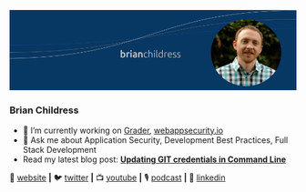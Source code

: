 [![bg][banner]][website]
### Brian Childress

- 🔭  I’m currently working on [Grader](https://grader.dev/), [webappsecurity.io](https://webappsecurity.io/)
- 💬  Ask me about Application Security, Development Best Practices, Full Stack Development
- Read my latest blog post: **[Updating GIT credentials in Command Line](https://brianchildress.co/update-git-credentials-command-line/)**

🏡 [website][website] **|** 
🐦 [twitter][twitter] **|** 
📺 [youtube][youtube] **|** 
🎙️ [podcast][podcast] **|** 
👔 [linkedin][linkedin]

[banner]: https://raw.githubusercontent.com/brian-childress/brian-childress/master/bchildress-banner.png
[website]: https://brianchildress.co/
[twitter]: https://twitter.com/_brianchildress
[youtube]: https://www.youtube.com/channel/UCIsISlDIoqmBw_ZbQtOPujQ
[podcast]: http://podcast.devadvicepodcast.com/
[linkedin]: https://www.linkedin.com/in/brian-childress/

